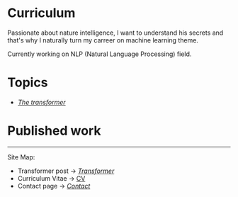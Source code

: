 # Curriculum

Passionate about nature intelligence, I want to understand his secrets and that's why I naturally turn my carreer on machine learning theme.

Currently working on NLP (Natural Language Processing) field.

# Topics 

* *[The transformer](transformer.md)*

# Published work

---
Site Map:
* Transformer post -> *[Transformer](transformer.md)*
* Curriculum Vitae -> [CV](cv.md)
* Contact page -> *[Contact](contact.md)*
